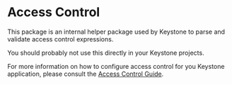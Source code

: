 <!--[meta]
title: Access Control
[meta]-->

# Access Control

This package is an internal helper package used by Keystone to parse and validate access control expressions.

You should probably not use this directly in your Keystone projects.

For more information on how to configure access control for you Keystone application, please consult the [Access Control Guide](../../docs/guides/access-control.md).
